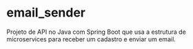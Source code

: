 # email_sender
Projeto de API no Java com Spring Boot que usa a estrutura de microservices para receber um cadastro e enviar um email.
